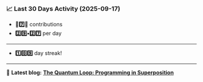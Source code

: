 <!--START_STATS-->
### 📈 Last 30 Days Activity (2025-09-17)  
- **🎱7️⃣🎱** contributions  
- **2️⃣9️⃣•2️⃣7️⃣** per day
---
- **1️⃣0️⃣9️⃣** day streak!
---
📝 **Latest blog:** [**The Quantum Loop: Programming in Superposition**](https://andriak.com/blog/quantum-loop)
<!--END_STATS-->
